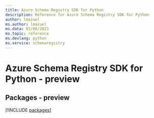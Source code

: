 ```yaml
---
title: Azure Schema Registry SDK for Python
description: Reference for Azure Schema Registry SDK for Python
author: lmazuel
ms.author: lmazuel
ms.data: 03/08/2023
ms.topic: reference
ms.devlang: python
ms.service: schemaregistry
---
```

# Azure Schema Registry SDK for Python - preview
## Packages - preview
[!INCLUDE [packages](schema-registry-index.md)]
